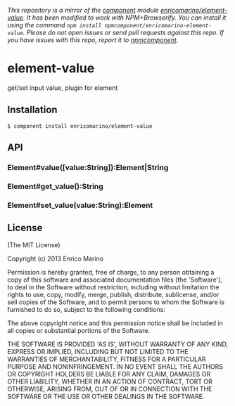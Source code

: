 *This repository is a mirror of the [component](http://component.io) module [enricomarino/element-value](http://github.com/enricomarino/element-value). It has been modified to work with NPM+Browserify. You can install it using the command `npm install npmcomponent/enricomarino-element-value`. Please do not open issues or send pull requests against this repo. If you have issues with this repo, report it to [npmcomponent](https://github.com/airportyh/npmcomponent).*
# element-value

get/set input value, plugin for element

## Installation

    $ component install enricomarino/element-value

## API

### Element#value([value:String]):Element|String

### Element#get_value():String

### Element#set_value(value:String):Element

## License

(The MIT License)

Copyright (c) 2013 Enrico Marino

Permission is hereby granted, free of charge, to any person obtaining
a copy of this software and associated documentation files (the
'Software'), to deal in the Software without restriction, including
without limitation the rights to use, copy, modify, merge, publish,
distribute, sublicense, and/or sell copies of the Software, and to
permit persons to whom the Software is furnished to do so, subject to
the following conditions:

The above copyright notice and this permission notice shall be
included in all copies or substantial portions of the Software.

THE SOFTWARE IS PROVIDED 'AS IS', WITHOUT WARRANTY OF ANY KIND,
EXPRESS OR IMPLIED, INCLUDING BUT NOT LIMITED TO THE WARRANTIES OF
MERCHANTABILITY, FITNESS FOR A PARTICULAR PURPOSE AND NONINFRINGEMENT.
IN NO EVENT SHALL THE AUTHORS OR COPYRIGHT HOLDERS BE LIABLE FOR ANY
CLAIM, DAMAGES OR OTHER LIABILITY, WHETHER IN AN ACTION OF CONTRACT,
TORT OR OTHERWISE, ARISING FROM, OUT OF OR IN CONNECTION WITH THE
SOFTWARE OR THE USE OR OTHER DEALINGS IN THE SOFTWARE.
